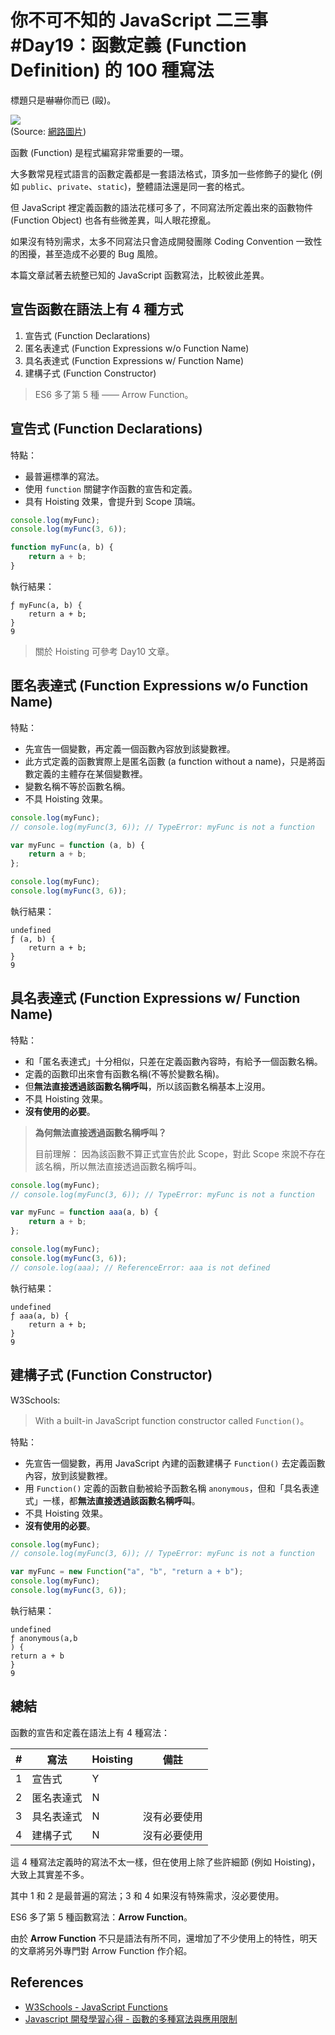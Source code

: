 # 你不可不知的 JavaScript 二三事#Day19：函數定義 (Function Definition) 的 100 種寫法

標題只是嚇嚇你而已 (毆)。

![](https://thumbs.gfycat.com/ScrawnyDisloyalHeifer-size_restricted.gif)  
(Source: [網路圖片](https://thumbs.gfycat.com/ScrawnyDisloyalHeifer-size_restricted.gif))

函數 (Function) 是程式編寫非常重要的一環。

大多數常見程式語言的函數定義都是一套語法格式，頂多加一些修飾子的變化 (例如 `public`、`private`、`static`)，整體語法還是同一套的格式。

但 JavaScript 裡定義函數的語法花樣可多了，不同寫法所定義出來的函數物件 (Function Object) 也各有些微差異，叫人眼花撩亂。

如果沒有特別需求，太多不同寫法只會造成開發團隊 Coding Convention 一致性的困擾，甚至造成不必要的 Bug 風險。

本篇文章試著去統整已知的 JavaScript 函數寫法，比較彼此差異。


## 宣告函數在語法上有 4 種方式

1. 宣告式 (Function Declarations)
2. 匿名表達式 (Function Expressions w/o Function Name)
3. 具名表達式 (Function Expressions w/ Function Name)
4. 建構子式 (Function Constructor)

> ES6 多了第 5 種 —— Arrow Function。


## 宣告式 (Function Declarations)

特點：
* 最普遍標準的寫法。
* 使用 `function` 關鍵字作函數的宣告和定義。
* 具有 Hoisting 效果，會提升到 Scope 頂端。


```js
console.log(myFunc);
console.log(myFunc(3, 6));

function myFunc(a, b) {
    return a + b;
}
```

執行結果：

```
ƒ myFunc(a, b) {
    return a + b;
}
9
```

> 關於 Hoisting 可參考 Day10 文章。




## 匿名表達式 (Function Expressions w/o Function Name)

特點：
* 先宣告一個變數，再定義一個函數內容放到該變數裡。
* 此方式定義的函數實際上是匿名函數 (a function without a name)，只是將函數定義的主體存在某個變數裡。
* 變數名稱不等於函數名稱。
* 不具 Hoisting 效果。

```js
console.log(myFunc);
// console.log(myFunc(3, 6)); // TypeError: myFunc is not a function

var myFunc = function (a, b) {
    return a + b;
};

console.log(myFunc);
console.log(myFunc(3, 6));
```

執行結果：

```
undefined
ƒ (a, b) {
    return a + b;
}
9
```


## 具名表達式 (Function Expressions w/ Function Name)

特點：
* 和「匿名表達式」十分相似，只差在定義函數內容時，有給予一個函數名稱。
* 定義的函數印出來會有函數名稱(不等於變數名稱)。
* 但**無法直接透過該函數名稱呼叫**，所以該函數名稱基本上沒用。
* 不具 Hoisting 效果。
* **沒有使用的必要**。

> **為何無法直接透過函數名稱呼叫？**
>
> 目前理解：
> 因為該函數不算正式宣告於此 Scope，對此 Scope 來說不存在該名稱，所以無法直接透過函數名稱呼叫。

```js
console.log(myFunc);
// console.log(myFunc(3, 6)); // TypeError: myFunc is not a function

var myFunc = function aaa(a, b) {
    return a + b;
};

console.log(myFunc);
console.log(myFunc(3, 6));
// console.log(aaa); // ReferenceError: aaa is not defined
```

執行結果：

```
undefined
ƒ aaa(a, b) {
    return a + b;
}
9
```


## 建構子式 (Function Constructor)

W3Schools:
> With a built-in JavaScript function constructor called `Function()`。

特點：
* 先宣告一個變數，再用 JavaScript 內建的函數建構子 `Function()` 去定義函數內容，放到該變數裡。
* 用 `Function()` 定義的函數自動被給予函數名稱 `anonymous`，但和「具名表達式」一樣，都**無法直接透過該函數名稱呼叫**。
* 不具 Hoisting 效果。
* **沒有使用的必要**。

```js
console.log(myFunc);
// console.log(myFunc(3, 6)); // TypeError: myFunc is not a function

var myFunc = new Function("a", "b", "return a + b");
console.log(myFunc);
console.log(myFunc(3, 6));
```

執行結果：

```
undefined
ƒ anonymous(a,b
) {
return a + b
}
9
```




## 總結

函數的宣告和定義在語法上有 4 種寫法：

| # | 寫法          | Hoisting | 備註         |
|---| ------------- | -------- | ------------ |
| 1 | 宣告式        |    Y     |              |
| 2 | 匿名表達式    |    N     |              |
| 3 | 具名表達式    |    N     | 沒有必要使用 |
| 4 | 建構子式      |    N     | 沒有必要使用 |

這 4 種寫法定義時的寫法不太一樣，但在使用上除了些許細節 (例如 Hoisting)，大致上其實差不多。

其中 1 和 2 是最普遍的寫法；3 和 4 如果沒有特殊需求，沒必要使用。

ES6 多了第 5 種函數寫法：**Arrow Function**。

由於 **Arrow Function** 不只是語法有所不同，還增加了不少使用上的特性，明天的文章將另外專門對 Arrow Function 作介紹。


## References
* [W3Schools - JavaScript Functions](https://www.w3schools.com/js/js_functions.asp)
* [Javascript 開發學習心得 - 函數的多種寫法與應用限制](https://sweeteason.pixnet.net/blog/post/40371736)
